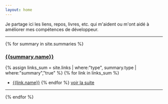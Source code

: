 ```yaml
---
layout: home
---
```

Je partage ici les liens, repos, livres, etc. qui m'aident ou m'ont aidé à améliorer mes compétences de développeur.

***
{% for summary in site.summaries %}
### [{{summary.name}}]({{summary.goto}})
{% assign links_sum = site.links | where:"type", summary.type | where:"summary","true" %}
{% for link in links_sum %} 
* [{{link.name}}]({{link.url}})
{% endfor %}
[voir la suite]({{summary.goto}})

***
{% endfor %}
